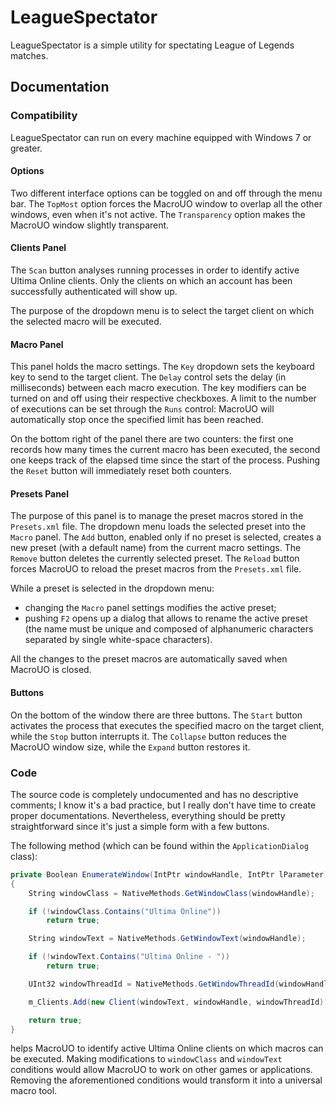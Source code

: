 # LeagueSpectator

LeagueSpectator is a simple utility for spectating League of Legends matches.

## Documentation

### Compatibility

LeagueSpectator can run on every machine equipped with Windows 7 or greater.

#### Options

Two different interface options can be toggled on and off through the menu bar. The `TopMost` option forces the MacroUO window to overlap all the other windows, even when it's not active. The `Transparency` option makes the MacroUO window slightly transparent.

#### Clients Panel

The `Scan` button analyses running processes in order to identify active Ultima Online clients. Only the clients on which an account has been successfully authenticated will show up.

The purpose of the dropdown menu is to select the target client on which the selected macro will be executed.

#### Macro Panel

This panel holds the macro settings. The `Key` dropdown sets the keyboard key to send to the target client. The `Delay` control sets the delay (in milliseconds) between each macro execution. The key modifiers can be turned on and off using their respective checkboxes. A limit to the number of executions can be set through the `Runs` control: MacroUO will automatically stop once the specified limit has been reached.

On the bottom right of the panel there are two counters: the first one records how many times the current macro has been executed, the second one keeps track of the elapsed time since the start of the process. Pushing the `Reset` button will immediately reset both counters.

#### Presets Panel

The purpose of this panel is to manage the preset macros stored in the `Presets.xml` file. The dropdown menu loads the selected preset into the `Macro` panel. The `Add` button, enabled only if no preset is selected, creates a new preset (with a default name) from the current macro settings. The `Remove` button deletes the currently selected preset. The `Reload` button forces MacroUO to reload the preset macros from the `Presets.xml` file.

While a preset is selected in the dropdown menu:
* changing the `Macro` panel settings  modifies the active preset;
* pushing `F2` opens up a dialog that allows to rename the active preset (the name must be unique and composed of alphanumeric characters separated by single white-space characters).

All the changes to the preset macros are automatically saved when MacroUO is closed.

#### Buttons

On the bottom of the window there are three buttons. The `Start` button activates the process that executes the specified macro on the target client, while the `Stop` button interrupts it. The `Collapse` button reduces the MacroUO window size, while the `Expand` button restores it.

### Code

The source code is completely undocumented and has no descriptive comments; I know it's a bad practice, but I really don't have time to create proper documentations. Nevertheless, everything should be pretty straightforward since it's just a simple form with a few buttons.

The following method (which can be found within the `ApplicationDialog` class):

```csharp
private Boolean EnumerateWindow(IntPtr windowHandle, IntPtr lParameter)
{
	String windowClass = NativeMethods.GetWindowClass(windowHandle);

	if (!windowClass.Contains("Ultima Online"))
		return true;

	String windowText = NativeMethods.GetWindowText(windowHandle);

	if (!windowText.Contains("Ultima Online - "))
		return true;

	UInt32 windowThreadId = NativeMethods.GetWindowThreadId(windowHandle);

	m_Clients.Add(new Client(windowText, windowHandle, windowThreadId));

	return true;
}
```
helps MacroUO to identify active Ultima Online clients on which macros can be executed. Making modifications to `windowClass` and `windowText` conditions would allow MacroUO to work on other games or applications. Removing the aforementioned conditions would transform it into a universal macro tool.
